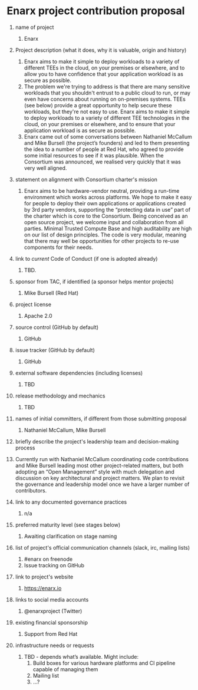 # Enarx project contribution proposal 

1. name of project
   1. Enarx

1. Project description (what it does, why it is valuable, origin and history)
   1.  Enarx aims to make it simple to deploy workloads to a variety of different TEEs in the cloud, on your premises or elsewhere, and to allow you to have confidence that your application workload is as secure as possible.
   1.  The problem we're trying to address is that there are many sensitive workloads that you shouldn't entrust to a public cloud to run, or may even have concerns about running on on-premises systems. TEEs (see below) provide a great opportunity to help secure these workloads, but they're not easy to use. Enarx aims to make it simple to deploy workloads to a variety of different TEE technologies in the cloud, on your premises or elsewhere, and to ensure that your application workload is as secure as possible.
   1.  Enarx came out of some conversations between Nathaniel McCallum and Mike Bursell (the project’s founders) and led to them presenting the idea to a number of people at Red Hat, who agreed to provide some initial resources to see if it was plausible.  When the Consortium was announced, we realised very quickly that it was very well aligned.

1. statement on alignment with Consortium charter's mission
   1.  Enarx aims to be hardware-vendor neutral, providing a run-time environment which works across platforms.  We hope to make it easy for people to deploy their own applications or applications created by 3rd party vendors, supporting the “protecting data in use” part of the charter which is core to the Consortium.  Being conceived as an open source project, we welcome input and collaboration from all parties.  Minimal Trusted Compute Base and high auditability are high on our list of design principles. The code is very modular, meaning that there may well be opportunities for other projects to re-use components for their needs. 

1. link to *current* Code of Conduct (if one is adopted already)
   1.  TBD. 

1. sponsor from TAC, if identified (a sponsor helps mentor projects)
   1.  Mike Bursell (Red Hat)

1. project license 
   1.  Apache 2.0

1. source control (GitHub by default)
   1.  GitHub

1. issue tracker (GitHub by default)
   1.  GitHub

1. external software dependencies (including licenses)
   1.  TBD

1. release methodology and mechanics
   1.  TBD

1. names of initial committers, if different from those submitting proposal
   1.  Nathaniel McCallum, Mike Bursell

1.  briefly describe the project's leadership team and decision-making process
   1.  Currently run with Nathaniel McCallum coordinating code contributions and Mike Bursell leading most other project-related matters, but both adopting an “Open Management” style with much delegation and discussion on key architectural and project matters.  We plan to revisit the governance and leadership model once we have a larger number of contributors.

1. link to any documented governance practices
   1.  n/a

1. preferred maturity level (see stages below)
   1.  Awaiting clarification on stage naming

1. list of project's official communication channels (slack, irc, mailing lists)
   1.  #enarx on freenode
   1.  Issue tracking on GitHub

1. link to project's website 
   1.  https://enarx.io

1. links to social media accounts
   1.  @enarxproject (Twitter)

1. existing financial sponsorship
   1.  Support from Red Hat

1. infrastructure needs or requests
   1. TBD - depends what’s available.  Might include:
      1. Build boxes for various hardware platforms and CI pipeline capable of managing them
      1. Mailing list
      1. …?


